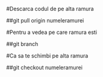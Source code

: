 
#Descarca codul de pe alta ramura

##git pull origin numeleramurei

#Pentru a vedea pe care ramura esti

##git branch

#Ca sa te schimbi pe alta ramura

##git checkout numeleramurei